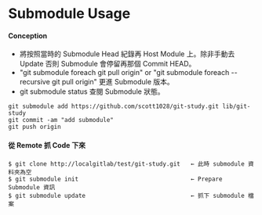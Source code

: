 # Submodule Usage

#### Conception

- 將按照當時的 Submodule Head 紀錄再 Host Module 上。除非手動去 Update 否則 Submodule 會停留再那個 Commit HEAD。
- "git submodule foreach git pull origin" or "git submodule foreach --recursive git pull origin" 更進 Submodule 版本。
- git submodule status 查閱 Submodule 狀態。

```
git submodule add https://github.com/scott1028/git-study.git lib/git-study
git commit -am "add submodule"
git push origin
```

#### 從 Remote 抓 Code 下來

```
$ git clone http://localgitlab/test/git-study.git	← 此時 submodule 資料夾為空
$ git submodule init								← Prepare Submodule 資訊
$ git submodule update								← 抓下 submodule 檔案
```
